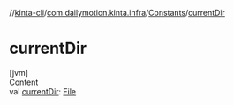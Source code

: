 //[kinta-cli](../../../index.md)/[com.dailymotion.kinta.infra](../index.md)/[Constants](index.md)/[currentDir](current-dir.md)



# currentDir  
[jvm]  
Content  
val [currentDir](current-dir.md): [File](https://docs.oracle.com/javase/8/docs/api/java/io/File.html)  



